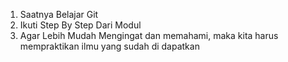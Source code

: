 1. Saatnya Belajar Git
2. Ikuti Step By Step Dari Modul
3. Agar Lebih Mudah Mengingat dan memahami, maka kita harus mempraktikan ilmu yang sudah di dapatkan
